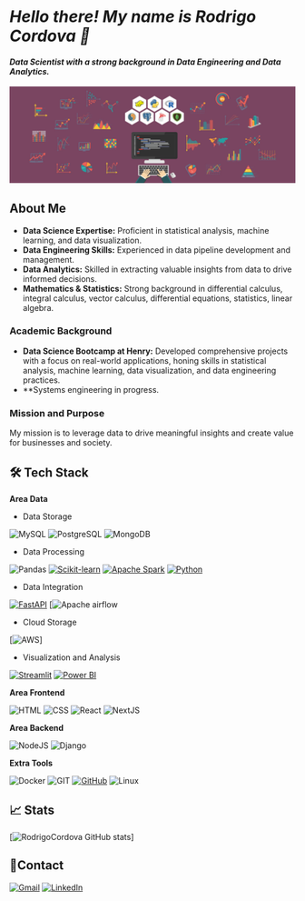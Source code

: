 # ***Hello there! My name is Rodrigo Cordova 👋***

#### *Data Scientist with a strong background in Data Engineering and Data Analytics.*

<p align="center">
<img src="https://github.com/rodcordova/rodcordova/blob/main/171127-Data-Science.jpg"> 
</p>

## **About Me**

- **Data Science Expertise:** Proficient in statistical analysis, machine learning, and data visualization.
- **Data Engineering Skills:** Experienced in data pipeline development and management.
- **Data Analytics:** Skilled in extracting valuable insights from data to drive informed decisions.
- **Mathematics & Statistics:** Strong background in differential calculus, integral calculus, vector calculus, differential equations, statistics, linear algebra.
  
### **Academic Background**
- **Data Science Bootcamp at Henry:** Developed comprehensive projects with a focus on real-world applications, honing skills in statistical analysis, machine learning, data visualization, and data engineering practices.
- **Systems engineering in progress.
  
### **Mission and Purpose**
My mission is to leverage data to drive meaningful insights and create value for businesses and society.

## 🛠️ **Tech Stack**
**Area Data**
- Data Storage

![MySQL](https://img.shields.io/badge/MySQL-005C84?style=for-the-badge&labelColor=222222&logo=mysql&logoColor=white) 
![PostgreSQL](https://img.shields.io/badge/PostgreSQL-316192?style=for-the-badge&logo=postgresql&logoColor=white)
![MongoDB](https://img.shields.io/badge/MongoDB-4EA94B?style=for-the-badge&logo=mongodb&logoColor=white) 
- Data Processing

![Pandas](https://img.shields.io/badge/-Pandas-764ABC?style=for-the-badge&labelColor=222222&logo=Pandas&logoColor=ffffff)
[![Scikit-learn](https://img.shields.io/badge/Scikit--learn-F7931E?style=for-the-badge&logo=scikit-learn&logoColor=white&labelColor=101010)](https://scikit-learn.org/stable/)
[![Apache Spark](https://img.shields.io/badge/Apache%20Spark-E25A1C?style=for-the-badge&logo=apachespark&logoColor=white&labelColor=101010)](https://spark.apache.org/docs/latest/)
[![Python](https://img.shields.io/badge/Python-3776AB?style=for-the-badge&logo=python&logoColor=white&labelColor=101010)](https://docs.python.org/3/)
- Data Integration

[![FastAPI](https://img.shields.io/badge/FastAPI-009688?style=for-the-badge&logo=fastapi&logoColor=white&labelColor=101010)](https://fastapi.tiangolo.com/)
[![Apache airflow](https://img.shields.io/badge/apache%20airflow-%23F2CB05?style=for-the-badge&logo=apacheairflow&logoColor=%23FFFFFF&labelColor=black
)
- Cloud Storage

[![AWS](https://img.shields.io/badge/AWS-232F3E?style=for-the-badge&logo=amazonaws&logoColor=white&labelColor=101010)]
- Visualization and Analysis

[![Streamlit](https://img.shields.io/badge/Streamlit-FF4B4B?style=for-the-badge&logo=streamlit&logoColor=white&labelColor=101010)](https://docs.streamlit.io/) 
[![Power BI](https://img.shields.io/badge/Power%20BI-F2C811?style=for-the-badge&logo=powerbi&logoColor=white&labelColor=101010)](https://learn.microsoft.com/en-us/power-bi/)

**Area Frontend**

![HTML](https://img.shields.io/badge/HTML5-E34F26?style=for-the-badge&logo=html5&logoColor=white)
![CSS](https://img.shields.io/badge/CSS3-1572B6?style=for-the-badge&logo=css3&logoColor=white)
![React](https://shields.io/badge/react-black?logo=react&style=for-the-badge)
![NextJS](https://img.shields.io/badge/next.js-000000?style=for-the-badge&logo=nextdotjs&logoColor=white)

**Area Backend**

![NodeJS](https://img.shields.io/badge/Node.js-339933?style=for-the-badge&logo=nodedotjs&logoColor=white)
![Django](https://img.shields.io/badge/-Django-092E20?style=for-the-badge&labelColor=222222&logo=django&logoColor=ffffff)

**Extra Tools**

![Docker](https://img.shields.io/badge/Docker-2CA5E0?style=for-the-badge&logo=docker&logoColor=white)
![GIT](https://img.shields.io/badge/GIT-E44C30?style=for-the-badge&logo=git&logoColor=white)
[![GitHub](https://img.shields.io/badge/GitHub-181717?style=for-the-badge&logo=github&logoColor=white&labelColor=101010)](https://docs.github.com/en)
![Linux](https://img.shields.io/badge/Linux-FCC624?style=for-the-badge&logo=linux&logoColor=black) 
## 📈 **Stats**

[![RodrigoCordova GitHub stats](https://github-readme-stats.vercel.app/api?username=rodcordova&show_icons=true&theme=radical&count_private=true)] 

## 💼**Contact**
[![Gmail](https://img.shields.io/badge/Gmail-D14836?style=for-the-badge&logo=gmail&logoColor=white&labelColor=101010)](mailto:rodrigocordova836@gmail.com)
[![LinkedIn](https://img.shields.io/badge/LinkedIn-0077B5?style=for-the-badge&logo=linkedin&logoColor=white&labelColor=101010)](https://www.linkedin.com/in/rodrigo-cordova-2a36b91ab/)
